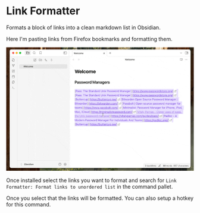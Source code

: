 # Link Formatter

Formats a block of links into a clean markdown list in Obsidian.

Here I'm pasting links from Firefox bookmarks and formatting them.

![Pasting and formatting](link-formatter.gif)

Once installed select the links you want to format and search for `Link Formatter: Format links to unordered list` in the command pallet.

Once you select that the links will be formatted. You can also setup a hotkey for this command.